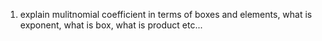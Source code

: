 1. explain mulitnomial coefficient in terms of boxes and elements, what is exponent, what is box, what is product etc...
